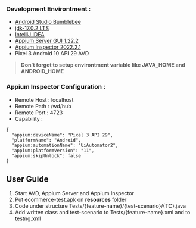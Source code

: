 ### Development Environtment :
- [Android Studio Bumblebee](https://developer.android.com/studio)
- [jdk-17.0.2 LTS](https://adoptium.net/)
- [IntelliJ IDEA](https://www.jetbrains.com/idea/)
- [Appium Server GUI 1.22.2](https://github.com/appium/appium-desktop/releases/tag/v1.22.2)
- [Appium Inspector 2022.2.1](https://github.com/appium/appium-inspector/releases/tag/v2022.2.1)
- Pixel 3 Android 10 API 29 AVD

> **Don't forget to setup environtment variable like JAVA_HOME and ANDROID_HOME** 


### Appium Inspector Configuration :

- Remote Host : localhost
- Remote Path : /wd/hub
- Remote Port : 4723
- Capability :
```
{
  "appium:deviceName": "Pixel 3 API 29",
  "platformName": "Android",
  "appium:automationName": "UiAutomator2",
  "appium:platformVersion": "11",
  "appium:skipUnlock": false
}
```

## User Guide
1. Start AVD, Appium Server and Appium Inspector
2. Put ecommerce-test.apk on **resources** folder
3. Code under structure Tests/{feature-name}/{test-scenario}/{TC}.java
4. Add written class and test-scenario to Tests/{feature-name}.xml and to testng.xml
